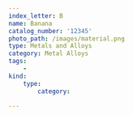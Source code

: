 ```yaml
---
index_letter: B
name: Banana
catalog_number: '12345'
photo_path: /images/material.png
type: Metals and Alloys
category: Metal Alloys
tags:
    -
kind:
    type:
        category:
    
---
```

